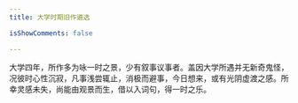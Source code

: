 ```yaml
---
title: 大学时期旧作遴选

isShowComments: false

---
```


大学四年，所作多为咏一时之景，少有叙事议事者。盖因大学所遇并无新奇鬼怪，况彼时心性沉寂，凡事浅尝辄止，消极而避事，今日想来，或有光阴虚渡之感。所幸灵感未失，尚能由观景而生，借以入词句，得一时之乐。